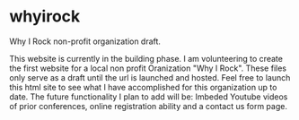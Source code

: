 # whyirock
Why I Rock non-profit organization draft.

This website is currently in the building phase. I am volunteering to create the first website for a local non profit Oranization "Why I Rock". 
These files only serve as a draft until the url is launched and hosted. Feel free to launch this html site to see what I have accomplished for
this organization up to date. The future functionality I plan to add will be:
  Imbeded Youtube videos of prior conferences, online registration ability and a contact us form page.
